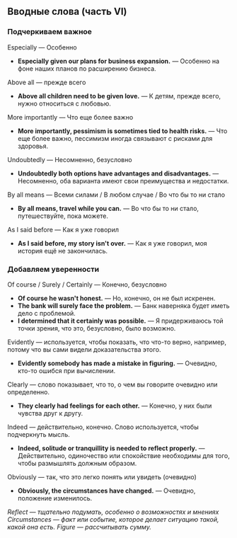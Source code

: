 ## Вводные слова (часть VI)


### Подчеркиваем важное

Especially — Особенно

* **Especially given our plans for business expansion.** — Особенно на фоне наших планов по расширению бизнеса.

Above all — прежде всего

* **Above all children need to be given love.** — К детям, прежде всего, нужно относиться с любовью.

More importantly — Что еще более важно

* **More importantly, pessimism is sometimes tied to health risks.** — Что еще более важно, пессимизм иногда связывают с рисками для здоровья.

Undoubtedly — Несомненно, безусловно

* **Undoubtedly both options have advantages and disadvantages.** — Несомненно, оба варианта имеют свои преимущества и недостатки.

By all means — Всеми силами / В любом случае / Во что бы то ни стало

* **By all means, travel while you can.** — Во что бы то ни стало, путешествуйте, пока можете.

As I said before — Как я уже говорил

* **As I said before, my story isn't over.** — Как я уже говорил, моя история ещё не закончилась.

### Добавляем уверенности

Of course / Surely / Certainly — Конечно, безусловно

* **Of course he wasn't honest.** — Но, конечно, он не был искренен.
* **The bank will surely face the problem.** — Банк наверняка будет иметь дело с проблемой.
* **I determined that it certainly was possible.** — Я придерживаюсь той точки зрения, что это, безусловно, было возможно.

Evidently — используется, чтобы показать, что что-то верно, например, потому что вы сами видели доказательства этого.

* **Evidently somebody has made a mistake in figuring.** — Очевидно, кто-то ошибся при вычислении.

Clearly — слово показывает, что то, о чем вы говорите очевидно или определенно.

* **They clearly had feelings for each other.** — Конечно, у них были чувства друг к другу.

Indeed — действительно, конечно. Слово используется, чтобы подчеркнуть мысль.

* **Indeed, solitude or tranquillity is needed to reflect properly.** — Действительно, одиночество или спокойствие необходимы для того, чтобы размышлять должным образом.

Obviously — так, что это легко понять или увидеть (очевидно)

* **Obviously, the circumstances have changed.** — Очевидно, положение изменилось.

<tr />

*Reflect — тщательно подумать, особенно о возможностях и мнениях*
*Circumstances — факт или событие, которое делает ситуацию такой, какой она есть.*
*Figure — рассчитывать сумму.*



